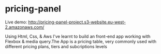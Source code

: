 # pricing-panel

Live demo: http://pricing-panel-project.s3-website.eu-west-2.amazonaws.com/

Using Html, Css, & Aws I've learnt to build an front-end app working with Flexbox & media query.The App is a pricing table, very commonly used with different pricing plans, tiers and subcriptions levels
